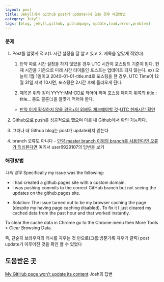 ```yaml
---
layout: post
title: Jekyll에서 Github post가 update되지 않는 경우 해결방법
category: Jekyll 
tags: [blog, jekyll,github, githubpage, update,load,error,problem]
---
```


### 문제

1. Post를 알맞게 적고(1. 시간 설정을 잘 알고 있고 2. 제목을 알맞게 적었다) 
	1. 만약 따로 시간 설정을 하지 않았을 경우 UTC 시간이 포스팅의 기준이 된다. 현재 시간을 기준으로 미래 시간 타이틀인 포스트는 업데이트 되지 않는다. 
	ex) 오늘이 1월 1일이고 2040-01-01-title.md로 포스팅을 한 경우,  UTC Time이 12월 31일 저녁 10시면, 포스팅은 2시간 후에 올라오게 된다.

	2. 제목은 위와 같이 YYYY-MM-DD로 적어야 하며 포스팅 페이지 위쪽의 title : title... 등도 콜론(:)을 알맞게 적어야 한다. 

	- [만약 이게 확실하지 않을 경우+이 외에도 체크해야할 것](https://stackoverflow.com/questions/30625044/jekyll-post-not-generated)-[UTC 현재시간 확인](https://time.is/UTC)


2. Github으로 push를 성공적으로 했으며 이를 내 Github에서 확인 가능하다. 

3. 그러나 내 Github blog는 post가 update되지 않는다

4. branch 오류도 아니다 - [만약 master branch 이외의 branch를 사용한다면 오류가 의심된다면](https://stackoverflow.com/questions/24713112/my-github-page-wont-update-its-content)
여기서 user6929107의 답변을 보기

### 해결방법
*나의 경우*
Specifically my issue was the following:

- I had created a github.pages site with a custom domain.
- I was pushing commits to the correct GitHub branch but not seeing the updates on the github.pages site.

* Solution: The issue turned out to be my browser caching the page (despite my having page caching disabled). To fix it I just cleared my cached data from the past hour and that worked instantly.

To clear the cache data in Chrome go to the Chrome menu then More Tools > Clear Browsing Data.

즉, 단순히 브라우저의 캐시를 지우는 것 만으로(크롬:방문기록 지우기 클릭) post update가 이루어진 것을 확인 할 수 있었다


## 도움받은 곳
[My GitHub page won't update its content](https://stackoverflow.com/questions/24713112/my-github-page-wont-update-its-content) 
Josh의 답변
